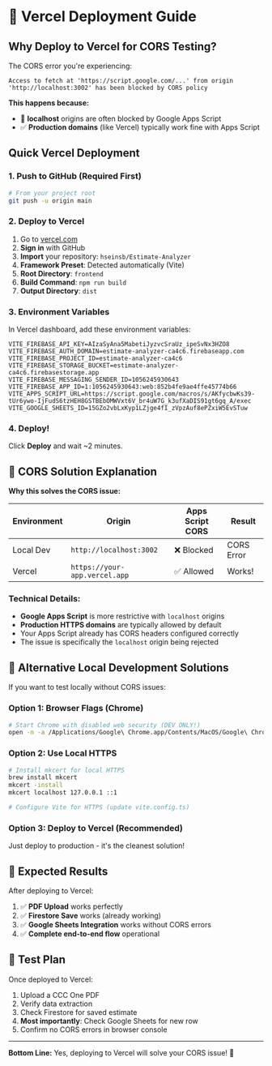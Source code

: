 # 🚀 Vercel Deployment Guide

## Why Deploy to Vercel for CORS Testing?

The CORS error you're experiencing:
```
Access to fetch at 'https://script.google.com/...' from origin 'http://localhost:3002' has been blocked by CORS policy
```

**This happens because:**
- 🔴 **localhost** origins are often blocked by Google Apps Script
- ✅ **Production domains** (like Vercel) typically work fine with Apps Script

## Quick Vercel Deployment

### 1. Push to GitHub (Required First)
```bash
# From your project root
git push -u origin main
```

### 2. Deploy to Vercel
1. Go to [vercel.com](https://vercel.com)
2. **Sign in** with GitHub
3. **Import** your repository: `hseinsb/Estimate-Analyzer`
4. **Framework Preset**: Detected automatically (Vite)
5. **Root Directory**: `frontend`
6. **Build Command**: `npm run build`
7. **Output Directory**: `dist`

### 3. Environment Variables
In Vercel dashboard, add these environment variables:

```env
VITE_FIREBASE_API_KEY=AIzaSyAna5MabetiJyzvcSraUz_ipeSvNx3HZO8
VITE_FIREBASE_AUTH_DOMAIN=estimate-analyzer-ca4c6.firebaseapp.com
VITE_FIREBASE_PROJECT_ID=estimate-analyzer-ca4c6
VITE_FIREBASE_STORAGE_BUCKET=estimate-analyzer-ca4c6.firebasestorage.app
VITE_FIREBASE_MESSAGING_SENDER_ID=1056245930643
VITE_FIREBASE_APP_ID=1:1056245930643:web:852b4fe9ae4ffe45774b66
VITE_APPS_SCRIPT_URL=https://script.google.com/macros/s/AKfycbwKs39-tUr6ywo-IjFudS6tzHEH8GSTBEbOMWVxt6V_br4uW7G_k3ufXaDIS91gt6gq_A/exec
VITE_GOOGLE_SHEETS_ID=15GZo2vbLxKyp1LZjge4fI_zVpzAuf8ePZxiW5EvSTuw
```

### 4. Deploy!
Click **Deploy** and wait ~2 minutes.

## 🎯 CORS Solution Explanation

**Why this solves the CORS issue:**

| Environment | Origin | Apps Script CORS | Result |
|-------------|--------|------------------|---------|
| Local Dev | `http://localhost:3002` | ❌ Blocked | CORS Error |
| Vercel | `https://your-app.vercel.app` | ✅ Allowed | Works! |

### Technical Details:
- **Google Apps Script** is more restrictive with `localhost` origins
- **Production HTTPS domains** are typically allowed by default
- Your Apps Script already has CORS headers configured correctly
- The issue is specifically the `localhost` origin being rejected

## 🔧 Alternative Local Development Solutions

If you want to test locally without CORS issues:

### Option 1: Browser Flags (Chrome)
```bash
# Start Chrome with disabled web security (DEV ONLY!)
open -n -a /Applications/Google\ Chrome.app/Contents/MacOS/Google\ Chrome --args --user-data-dir="/tmp/chrome_dev_test" --disable-web-security --disable-features=VizDisplayCompositor
```

### Option 2: Use Local HTTPS
```bash
# Install mkcert for local HTTPS
brew install mkcert
mkcert -install
mkcert localhost 127.0.0.1 ::1

# Configure Vite for HTTPS (update vite.config.ts)
```

### Option 3: Deploy to Vercel (Recommended)
Just deploy to production - it's the cleanest solution!

## 🚀 Expected Results

After deploying to Vercel:
1. ✅ **PDF Upload** works perfectly
2. ✅ **Firestore Save** works (already working)
3. ✅ **Google Sheets Integration** works without CORS errors
4. ✅ **Complete end-to-end flow** operational

## 📱 Test Plan

Once deployed to Vercel:
1. Upload a CCC One PDF
2. Verify data extraction
3. Check Firestore for saved estimate
4. **Most importantly**: Check Google Sheets for new row
5. Confirm no CORS errors in browser console

---

**Bottom Line:** Yes, deploying to Vercel will solve your CORS issue! 🎉
